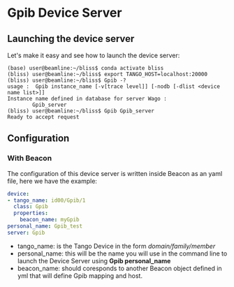 # Gpib Device Server #

## Launching the device server ##

Let's make it easy and see how to launch the device server:

```
(base) user@beamline:~/bliss$ conda activate bliss
(bliss) user@beamline:~/bliss$ export TANGO_HOST=localhost:20000
(bliss) user@beamline:~/bliss$ Gpib -?
usage :  Gpib instance_name [-v[trace level]] [-nodb [-dlist <device name list>]]
Instance name defined in database for server Wago :
        Gpib_server
(bliss) user@beamline:~/bliss$ Gpib Gpib_server
Ready to accept request
```

## Configuration ##

### With Beacon ###

The configuration of this device server is written inside Beacon as
an yaml file, here we have the example:

```yaml
device:
- tango_name: id00/Gpib/1
  class: Gpib
  properties:
    beacon_name: myGpib
personal_name: Gpib_test
server: Gpib
```

- tango_name: is the Tango Device in the form *domain/family/member*
- personal_name: this will be the name you will use in the command line to launch the Device Server using
                **Gpib personal_name**
- beacon_name: should coresponds to another Beacon object defined in yml that will
               define Gpib mapping and host. 


